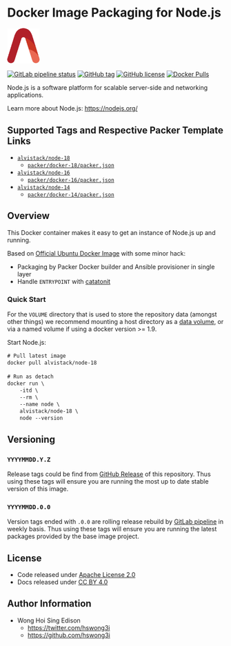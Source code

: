 # Docker Image Packaging for Node.js

<img src="/alvistack.svg" width="75" alt="AlviStack">

[![GitLab pipeline status](https://img.shields.io/gitlab/pipeline/alvistack/docker-node/master)](https://gitlab.com/alvistack/docker-node/-/pipelines)
[![GitHub tag](https://img.shields.io/github/tag/alvistack/docker-node.svg)](https://github.com/alvistack/docker-node/tags)
[![GitHub license](https://img.shields.io/github/license/alvistack/docker-node.svg)](https://github.com/alvistack/docker-node/blob/master/LICENSE)
[![Docker Pulls](https://img.shields.io/docker/pulls/alvistack/node-18.svg)](https://hub.docker.com/r/alvistack/node-18)

Node.js is a software platform for scalable server-side and networking applications.

Learn more about Node.js: <https://nodejs.org/>

## Supported Tags and Respective Packer Template Links

  - [`alvistack/node-18`](https://hub.docker.com/r/alvistack/node-18)
      - [`packer/docker-18/packer.json`](https://github.com/alvistack/docker-node/blob/master/packer/docker-18/packer.json)
  - [`alvistack/node-16`](https://hub.docker.com/r/alvistack/node-16)
      - [`packer/docker-16/packer.json`](https://github.com/alvistack/docker-node/blob/master/packer/docker-16/packer.json)
  - [`alvistack/node-14`](https://hub.docker.com/r/alvistack/node-14)
      - [`packer/docker-14/packer.json`](https://github.com/alvistack/docker-node/blob/master/packer/docker-14/packer.json)

## Overview

This Docker container makes it easy to get an instance of Node.js up and running.

Based on [Official Ubuntu Docker Image](https://hub.docker.com/_/ubuntu/) with some minor hack:

  - Packaging by Packer Docker builder and Ansible provisioner in single layer
  - Handle `ENTRYPOINT` with [catatonit](https://github.com/openSUSE/catatonit)

### Quick Start

For the `VOLUME` directory that is used to store the repository data (amongst other things) we recommend mounting a host directory as a [data volume](https://docs.docker.com/engine/tutorials/dockervolumes/#/data-volumes), or via a named volume if using a docker version \>= 1.9.

Start Node.js:

    # Pull latest image
    docker pull alvistack/node-18
    
    # Run as detach
    docker run \
        -itd \
        --rm \
        --name node \
        alvistack/node-18 \
        node --version

## Versioning

### `YYYYMMDD.Y.Z`

Release tags could be find from [GitHub Release](https://github.com/alvistack/docker-node/tags) of this repository. Thus using these tags will ensure you are running the most up to date stable version of this image.

### `YYYYMMDD.0.0`

Version tags ended with `.0.0` are rolling release rebuild by [GitLab pipeline](https://gitlab.com/alvistack/docker-node/-/pipelines) in weekly basis. Thus using these tags will ensure you are running the latest packages provided by the base image project.

## License

  - Code released under [Apache License 2.0](LICENSE)
  - Docs released under [CC BY 4.0](http://creativecommons.org/licenses/by/4.0/)

## Author Information

  - Wong Hoi Sing Edison
      - <https://twitter.com/hswong3i>
      - <https://github.com/hswong3i>

